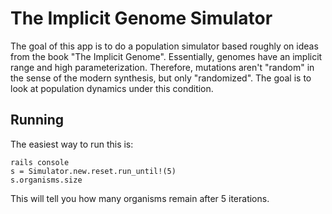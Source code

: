 # The Implicit Genome Simulator

The goal of this app is to do a population simulator based roughly on ideas from the book "The Implicit Genome".
Essentially, genomes have an implicit range and high parameterization.  Therefore, mutations aren't "random"
in the sense of the modern synthesis, but only "randomized".  The goal is to look at population dynamics
under this condition.

## Running

The easiest way to run this is:

```
rails console
s = Simulator.new.reset.run_until!(5)
s.organisms.size
```

This will tell you how many organisms remain after 5 iterations.


